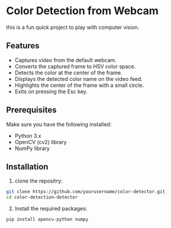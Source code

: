 # Color Detection from Webcam
this is a fun quick project to play with computer vision.
## Features
- Captures video from the default webcam.
- Converts the captured frame to HSV color space.
- Detects the color at the center of the frame.
- Displays the detected color name on the video feed.
- Highlights the center of the frame with a small circle.
- Exits on pressing the Esc key.
## Prerequisites
Make sure you have the following installed:
- Python 3.x
- OpenCV (cv2) library
- NumPy library
## Installation
1. clone the repositry:
```bash
git clone https://github.com/yourusername/color-detector.git
cd color-detection-detector
```
2. Install the required packages:
```bash
pip install opencv-python numpy
```



